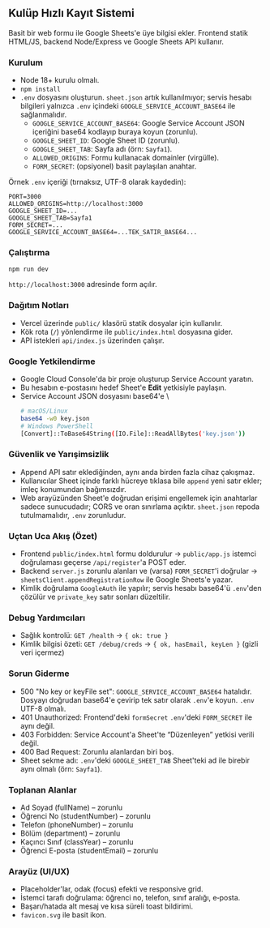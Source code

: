 ## Kulüp Hızlı Kayıt Sistemi

Basit bir web formu ile Google Sheets'e üye bilgisi ekler. Frontend statik HTML/JS, backend Node/Express ve Google Sheets API kullanır.

### Kurulum
- Node 18+ kurulu olmalı.
- `npm install`
- `.env` dosyasını oluşturun. `sheet.json` artık kullanılmıyor; servis hesabı bilgileri yalnızca `.env` içindeki `GOOGLE_SERVICE_ACCOUNT_BASE64` ile sağlanmalıdır.
  - `GOOGLE_SERVICE_ACCOUNT_BASE64`: Google Service Account JSON içeriğini base64 kodlayıp buraya koyun (zorunlu).
  - `GOOGLE_SHEET_ID`: Google Sheet ID (zorunlu).
  - `GOOGLE_SHEET_TAB`: Sayfa adı (örn: `Sayfa1`).
  - `ALLOWED_ORIGINS`: Formu kullanacak domainler (virgülle).
  - `FORM_SECRET`: (opsiyonel) basit paylaşılan anahtar.

Örnek `.env` içeriği (tırnaksız, UTF-8 olarak kaydedin):
```
PORT=3000
ALLOWED_ORIGINS=http://localhost:3000
GOOGLE_SHEET_ID=...
GOOGLE_SHEET_TAB=Sayfa1
FORM_SECRET=...
GOOGLE_SERVICE_ACCOUNT_BASE64=...TEK_SATIR_BASE64...
```

### Çalıştırma
```
npm run dev
```
`http://localhost:3000` adresinde form açılır.

### Dağıtım Notları
- Vercel üzerinde `public/` klasörü statik dosyalar için kullanılır.
- Kök rota (`/`) yönlendirme ile `public/index.html` dosyasına gider.
- API istekleri `api/index.js` üzerinden çalışır.

### Google Yetkilendirme
- Google Cloud Console'da bir proje oluşturup Service Account yaratın.
- Bu hesabın e-postasını hedef Sheet'e **Edit** yetkisiyle paylaşın.
- Service Account JSON dosyasını base64'e \
  ```bash
  # macOS/Linux
  base64 -w0 key.json
  # Windows PowerShell
  [Convert]::ToBase64String([IO.File]::ReadAllBytes('key.json'))
  ```

### Güvenlik ve Yarışimsizlik
- Append API satır eklediğinden, aynı anda birden fazla cihaz çakışmaz.
- Kullanıcılar Sheet içinde farklı hücreye tıklasa bile `append` yeni satır ekler; imleç konumundan bağımsızdır.
- Web arayüzünden Sheet'e doğrudan erişimi engellemek için anahtarlar sadece sunucudadır; CORS ve oran sınırlama açıktır. `sheet.json` repoda tutulmamalıdır, `.env` zorunludur.

### Uçtan Uca Akış (Özet)
- Frontend `public/index.html` formu doldurulur → `public/app.js` istemci doğrulaması geçerse `/api/register`'a POST eder.
- Backend `server.js` zorunlu alanları ve (varsa) `FORM_SECRET`'i doğrular → `sheetsClient.appendRegistrationRow` ile Google Sheets'e yazar.
- Kimlik doğrulama `GoogleAuth` ile yapılır; servis hesabı base64'ü `.env`'den çözülür ve `private_key` satır sonları düzeltilir.

### Debug Yardımcıları
- Sağlık kontrolü: `GET /health` → `{ ok: true }`
- Kimlik bilgisi özeti: `GET /debug/creds` → `{ ok, hasEmail, keyLen }` (gizli veri içermez)

### Sorun Giderme
- 500 "No key or keyFile set": `GOOGLE_SERVICE_ACCOUNT_BASE64` hatalıdır. Dosyayı doğrudan base64'e çevirip tek satır olarak `.env`'e koyun. `.env` UTF-8 olmalı.
- 401 Unauthorized: Frontend'deki `formSecret` `.env`'deki `FORM_SECRET` ile aynı değil.
- 403 Forbidden: Service Account'a Sheet'te “Düzenleyen” yetkisi verili değil.
- 400 Bad Request: Zorunlu alanlardan biri boş.
- Sheet sekme adı: `.env`'deki `GOOGLE_SHEET_TAB` Sheet'teki ad ile birebir aynı olmalı (örn: `Sayfa1`).

### Toplanan Alanlar
- Ad Soyad (fullName) – zorunlu
- Öğrenci No (studentNumber) – zorunlu
- Telefon (phoneNumber) – zorunlu
- Bölüm (department) – zorunlu
- Kaçıncı Sınıf (classYear) – zorunlu
- Öğrenci E-posta (studentEmail) – zorunlu

### Arayüz (UI/UX)
- Placeholder'lar, odak (focus) efekti ve responsive grid.
- İstemci tarafı doğrulama: öğrenci no, telefon, sınıf aralığı, e‑posta.
- Başarı/hatada alt mesaj ve kısa süreli toast bildirimi.
- `favicon.svg` ile basit ikon.


